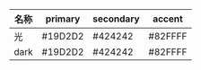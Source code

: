 | 名称  | primary | secondary | accent |
| --- | ------- | --------- | ------ |
| 光 | #19D2D2 | #424242 | #82FFFF |
| dark | #19D2D2 | #424242 | #82FFFF |
